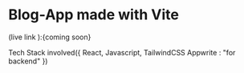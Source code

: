 # Blog-App made with Vite

(live link ):{coming soon}

Tech Stack involved({
React,
Javascript,
TailwindCSS
Appwrite : "for backend"
})
